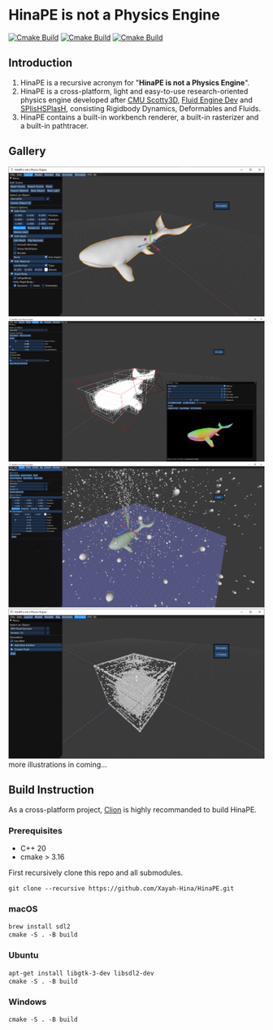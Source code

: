 # HinaPE is not a Physics Engine

[![Cmake Build](https://github.com/Xayah-Hina/HinaPE/actions/workflows/ubuntu.yml/badge.svg)](https://github.com/Xayah-Hina/HinaPE/actions/workflows/ubuntu.yml)
[![Cmake Build](https://github.com/Xayah-Hina/HinaPE/actions/workflows/macos.yml/badge.svg)](https://github.com/Xayah-Hina/HinaPE/actions/workflows/macos.yml)
[![Cmake Build](https://github.com/Xayah-Hina/HinaPE/actions/workflows/windows.yml/badge.svg)](https://github.com/Xayah-Hina/HinaPE/actions/workflows/windows.yml)

## Introduction

1. HinaPE is a recursive acronym for "**HinaPE is not a Physics Engine**".
2. HinaPE is a cross-platform, light and easy-to-use research-oriented physics engine developed after [CMU Scotty3D](https://github.com/CMU-Graphics/Scotty3D), [Fluid Engine Dev](http://github.com/doyubkim/fluid-engine-dev) and [SPlisHSPlasH](https://github.com/InteractiveComputerGraphics/SPlisHSPlasH), consisting Rigidbody Dynamics, Deformables and Fluids.
3. HinaPE contains a built-in workbench renderer, a built-in rasterizer and a built-in pathtracer.

## Gallery

![HinaPE](https://github.com/Xayah-Hina/HinaPE-Resource/blob/master/image-bed/HinaPE-20220715.png?raw=true)
![HinaPE Renderer](https://github.com/Xayah-Hina/HinaPE-Resource/blob/master/image-bed/HinaPE-20220715-2.png?raw=true)
![HinaPE Renderer](https://github.com/Xayah-Hina/HinaPE-Resource/blob/master/image-bed/HinaPE-20220715-3.png?raw=true)
![HinaPE Renderer](https://github.com/Xayah-Hina/HinaPE-Resource/blob/master/image-bed/HinaPE-20221024.png?raw=true)
more illustrations in coming...

## Build Instruction

As a cross-platform project, [Clion](https://www.jetbrains.com/clion/) is highly recommanded to build HinaPE.

### Prerequisites

- C++ 20
- cmake > 3.16

First recursively clone this repo and all submodules.

```shell
git clone --recursive https://github.com/Xayah-Hina/HinaPE.git
```

### macOS

```shell
brew install sdl2
cmake -S . -B build
```

### Ubuntu

```shell
apt-get install libgtk-3-dev libsdl2-dev
cmake -S . -B build
```

### Windows

```shell
cmake -S . -B build
```
